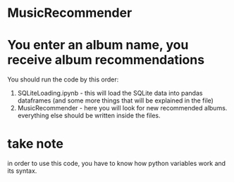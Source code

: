 # MusicRecommender
# You enter an album name, you receive album recommendations

You should run the code by this order:
  1. SQLiteLoading.ipynb - this will load the SQLite data into pandas dataframes (and some more things that will be explained in the file)
  2. MusicRecommender - here you will look for new recommended albums.
everything else should be written inside the files.

# take note
in order to use this code, you have to know how python variables work and its syntax.
